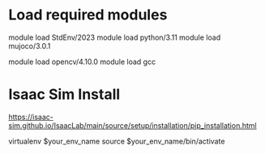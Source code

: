 # Load required modules
module load StdEnv/2023
module load python/3.11
module load mujoco/3.0.1

module load opencv/4.10.0
module load gcc

# Isaac Sim Install
https://isaac-sim.github.io/IsaacLab/main/source/setup/installation/pip_installation.html

virtualenv $your_env_name
source $your_env_name/bin/activate